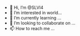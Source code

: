 - 👋 Hi, I’m @SLVI4
- 👀 I’m interested in world...
- 🌱 I’m currently learning ...
- 💞️ I’m looking to collaborate on ...
- 📫 How to reach me ...

<!---
SLVI4/SLVI4 is a ✨ special ✨ repository because its `README.md` (this file) appears on your GitHub profile.
You can click the Preview link to take a look at your changes.
--->
